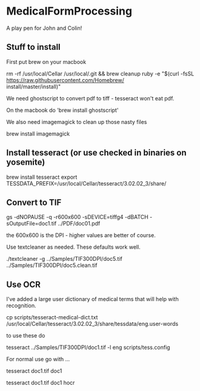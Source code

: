 # MedicalFormProcessing
A play pen for John and Colin!

## Stuff to install

First put brew on your macbook

rm -rf /usr/local/Cellar /usr/local/.git && brew cleanup
ruby -e "$(curl -fsSL https://raw.githubusercontent.com/Homebrew/ \
install/master/install)"

We need ghostscript to convert pdf to tiff - tesseract won't eat pdf.

On the macbook do 'brew install ghostscript'

We also need imagemagick to clean up those nasty files

brew install imagemagick

## Install tesseract (or use checked in binaries on yosemite)

brew install tesseract
export TESSDATA_PREFIX=/usr/local/Cellar/tesseract/3.02.02_3/share/

## Convert to TIF

gs -dNOPAUSE -q -r600x600 -sDEVICE=tiffg4 -dBATCH -sOutputFile=doc1.tif ../PDF/doc01.pdf 

the 600x600 is the DPI - higher values are better of course.

Use textcleaner as needed.  These defaults work well.

./textcleaner -g ../Samples/TIF300DPI/doc5.tif ../Samples/TIF300DPI/doc5.clean.tif

## Use OCR

I've added a large user dictionary of medical terms that will help with recognition.

cp scripts/tesseract-medical-dict.txt /usr/local/Cellar/tesseract/3.02.02_3/share/tessdata/eng.user-words

to use these do 

tesseract ../Samples/TIF300DPI/doc1.tif -l eng scripts/tess.config

For normal use go with ... 

tesseract doc1.tif doc1 

tesseract doc1.tif doc1 hocr




